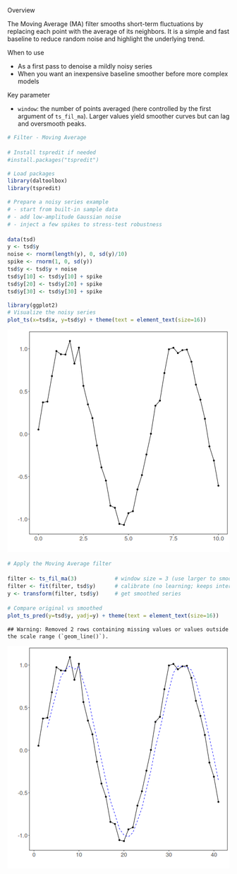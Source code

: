 Overview

The Moving Average (MA) filter smooths short-term fluctuations by replacing each point with the average of its neighbors. It is a simple and fast baseline to reduce random noise and highlight the underlying trend.

When to use
- As a first pass to denoise a mildly noisy series
- When you want an inexpensive baseline smoother before more complex models

Key parameter
- `window`: the number of points averaged (here controlled by the first argument of `ts_fil_ma`). Larger values yield smoother curves but can lag and oversmooth peaks.


``` r
# Filter - Moving Average

# Install tspredit if needed
#install.packages("tspredit")
```


``` r
# Load packages
library(daltoolbox)
library(tspredit) 
```



``` r
# Prepare a noisy series example
# - start from built-in sample data
# - add low-amplitude Gaussian noise
# - inject a few spikes to stress-test robustness

data(tsd)
y <- tsd$y
noise <- rnorm(length(y), 0, sd(y)/10)
spike <- rnorm(1, 0, sd(y))
tsd$y <- tsd$y + noise
tsd$y[10] <- tsd$y[10] + spike
tsd$y[20] <- tsd$y[20] + spike
tsd$y[30] <- tsd$y[30] + spike
```


``` r
library(ggplot2)
# Visualize the noisy series
plot_ts(x=tsd$x, y=tsd$y) + theme(text = element_text(size=16))
```

![plot of chunk unnamed-chunk-4](fig/ts_fil_ma/unnamed-chunk-4-1.png)


``` r
# Apply the Moving Average filter

filter <- ts_fil_ma(3)            # window size = 3 (use larger to smooth more)
filter <- fit(filter, tsd$y)      # calibrate (no learning; keeps interface consistent)
y <- transform(filter, tsd$y)     # get smoothed series

# Compare original vs smoothed
plot_ts_pred(y=tsd$y, yadj=y) + theme(text = element_text(size=16))
```

```
## Warning: Removed 2 rows containing missing values or values outside the scale range (`geom_line()`).
```

![plot of chunk unnamed-chunk-5](fig/ts_fil_ma/unnamed-chunk-5-1.png)

